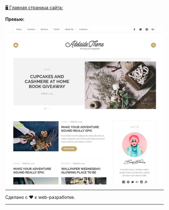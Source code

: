 [🖥️ Главная страница сайта:](https://dzmitry-kubarski.github.io/100-days-of-code/projects/layout-11/dist/)

**Превью:**

![Preview](preview.jpg "Preview")

------------

Сделано с ❤️ к web-разработке.

------------